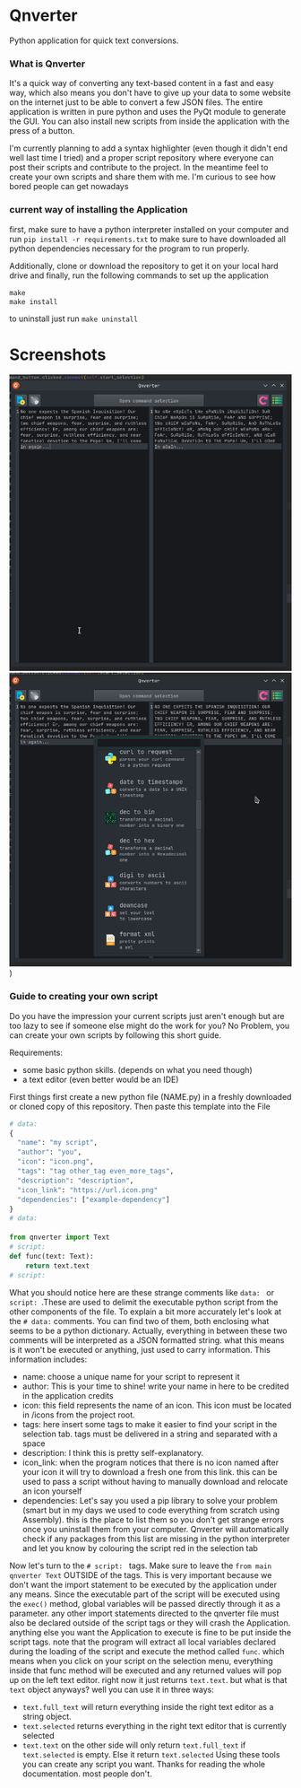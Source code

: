 # Qnverter
Python application for quick text conversions.

### What is Qnverter
It's a quick way of converting any text-based content in a fast and easy way, which also means you don't have to give up your data to some website on the internet just to be able to convert a few JSON files. 
The entire application is written in pure python and uses the PyQt module to generate the GUI. You can also install new scripts from inside the application with the press of a button.

I'm currently planning to add a syntax highlighter (even though it didn't end well last time I tried) and a proper script repository where everyone can post their scripts and contribute to the project. In the meantime feel to create your own scripts and share them with me. I'm curious to see how bored people can get nowadays

### current way of installing the Application
first, make sure to have a python interpreter installed on your computer and run `pip install -r requirements.txt` to make sure to have downloaded all python dependencies necessary for the program to run properly.

Additionally, clone or download the repository to get it on your local hard drive
and finally, run the following commands to set up the application
```
make
make install
```
 
to uninstall just run ```make uninstall```

# Screenshots
![schreenshot1.png](schreenshot1.png)
![screenshot2.png](screenshot2.png))

### Guide to creating your own script
Do you have the impression your current scripts just aren't enough but are too lazy to see if someone else might do the work for you?
No Problem, you can create your own scripts by following this short guide.

Requirements:
- some basic python skills. (depends on what you need though)
- a text editor (even better would be an IDE)

First things first create a new python file (NAME.py) in a freshly downloaded or cloned copy of this repository. Then paste this template into the File
```python
# data: 
{
  "name": "my script",
  "author": "you",
  "icon": "icon.png",
  "tags": "tag other_tag even_more_tags",
  "description": "description",
  "icon_link": "https://url.icon.png"
  "dependencies": ["example-dependency"]
}
# data:   

from qnverter import Text
# script: 
def func(text: Text):
    return text.text
# script: 
```
What you should notice here are these strange comments like `data: ` or `script: `.These are used to delimit the executable python script from the other components of the file. To explain a bit more accurately let's look at the `# data:` comments.
You can find two of them, both enclosing what seems to be a python dictionary. Actually, everything in between these two comments will be interpreted as a JSON formatted string. what this means is it won't be executed or anything, just used to carry information. This information includes:
- name: choose a unique name for your script to represent it
- author: This is your time to shine! write your name in here to be credited in the application credits
- icon: this field represents the name of an icon. This icon must be located in /icons from the project root. 
- tags: here insert some tags to make it easier to find your script in the selection tab. tags must be delivered in a string and separated with a space
- description: I think this is pretty self-explanatory. 
- icon_link: when the program notices that there is no icon named after your icon it will try to download a fresh one from this link. this can be used to pass a script without having to manually download and relocate an icon yourself
- dependencies: Let's say you used a pip library to solve your problem (smart but in my days we used to code everything from scratch using Assembly). this is the place to list them so you don't get strange errors once you uninstall them from your computer. Qnverter will automatically check if any packages from this list are missing in the python interpreter and let you know by colouring the script red in the selection tab

Now let's turn to the `# script: ` tags. Make sure to leave the `from main qnverter Text` OUTSIDE of the tags. This is very important because we don't want the import statement to be executed by the application under any means. Since the executable part of the script will be executed using the `exec()` method, global variables will be passed directly through it as a parameter. any other import statements directed to the qnverter file must also be declared outside of the script tags or they will crash the Application. 
anything else you want the Application to execute is fine to be put inside the script tags. note that the program will extract all local variables declared during the loading of the script and execute the method called `func`. which means when you click on your script on the selection menu, everything inside that func method will be executed and any returned values will pop up on the left text editor. right now it just returns `text.text`. but what is that `text` object anyways?
well you can use it in three ways:
- `text.full_text` will return everything inside the right text editor as a string object.
- `text.selected` returns everything in the right text editor that is currently selected
- `text.text` on the other side will only return `text.full_text` if `text.selected` is empty. Else it return `text.selected`
Using these tools you can create any script you want. 
Thanks for reading the whole documentation. most people don't.

